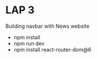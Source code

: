 # LAP 3 

Building navbar with News website 

- npm install 
- npm run dev
- npm install react-router-dom@6
